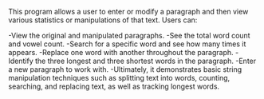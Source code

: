 This program allows a user to enter or modify a paragraph and then view various statistics or manipulations of that text. Users can:

-View the original and manipulated paragraphs.
-See the total word count and vowel count.
-Search for a specific word and see how many times it appears.
-Replace one word with another throughout the paragraph.
-Identify the three longest and three shortest words in the paragraph.
-Enter a new paragraph to work with.
-Ultimately, it demonstrates basic string manipulation techniques such as splitting text into words, counting, searching, and replacing text, as well as tracking longest words.







